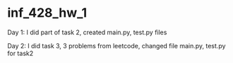 # inf_428_hw_1
Day 1:  I did part of task 2, created main.py, test.py files

Day 2: I did task 3, 3 problems from leetcode, changed file main.py, test.py for task2
